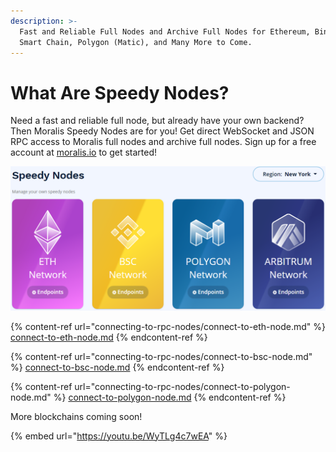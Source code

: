 ```yaml
---
description: >-
  Fast and Reliable Full Nodes and Archive Full Nodes for Ethereum, Binance
  Smart Chain, Polygon (Matic), and Many More to Come.
---
```


# What Are Speedy Nodes?

Need a fast and reliable full node, but already have your own backend? Then Moralis Speedy Nodes are for you! Get direct WebSocket and JSON RPC access to Moralis full nodes and archive full nodes. Sign up for a free account at [moralis.io](https://moralis.io) to get started!

![](<../.gitbook/assets/image (82).png>)

{% content-ref url="connecting-to-rpc-nodes/connect-to-eth-node.md" %}
[connect-to-eth-node.md](connecting-to-rpc-nodes/connect-to-eth-node.md)
{% endcontent-ref %}

{% content-ref url="connecting-to-rpc-nodes/connect-to-bsc-node.md" %}
[connect-to-bsc-node.md](connecting-to-rpc-nodes/connect-to-bsc-node.md)
{% endcontent-ref %}

{% content-ref url="connecting-to-rpc-nodes/connect-to-polygon-node.md" %}
[connect-to-polygon-node.md](connecting-to-rpc-nodes/connect-to-polygon-node.md)
{% endcontent-ref %}

More blockchains coming soon!

{% embed url="https://youtu.be/WyTLg4c7wEA" %}
